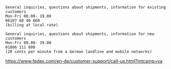 ```
General inquiries, questions about shipments, information for existing customers
Mon-Fri 08.00- 19.00
06107 68 40 660
(billing at local rate)

General inquiries, questions about shipments, information for new customers
Mon-Fri 08.00- 19.00
01806 111 800
(20 cents per minute from a German landline and mobile networks)
```

https://www.fedex.com/en-de/customer-support/call-us.html?intcamp=va
